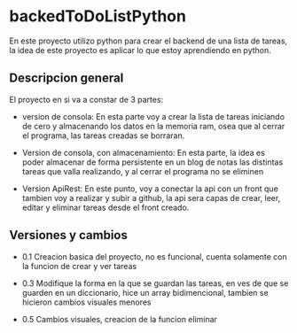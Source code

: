 # backedToDoListPython
En este proyecto utilizo python para crear el backend de una lista de tareas, la idea de este proyecto es aplicar lo que estoy aprendiendo en python.


## Descripcion general
  El proyecto en si va a constar de 3 partes:
  - version de consola:
    En esta parte voy a crear la lista de tareas iniciando de cero y almacenando los datos en la memoria ram, osea que al cerrar el programa, las tareas creadas
    se borraran.
  
  - Version de consola, con almacenamiento:
    En esta parte, la idea es poder almacenar de forma persistente en un blog de notas las distintas tareas que valla realizando, y al cerrar el programa no se     eliminen
  
  - Version ApiRest:
   En este punto, voy a conectar la api con un front que tambien voy a realizar y subir a github, la api sera capas de crear, leer, editar y eliminar tareas        desde el front creado.
   

## Versiones y cambios
  
   - 0.1 Creacion basica del proyecto, no es funcional, cuenta solamente con la funcion de crear y ver tareas

   - 0.3 Modifique la forma en la que se guardan las tareas, en ves de que se guarden en un diccionario, hice un array bidimencional, tambien se hicieron cambios visuales menores
   
   - 0.5 Cambios visuales, creacion de la funcion eliminar
